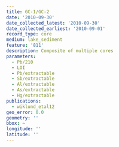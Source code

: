```yaml
---
title: GC-1/GC-2
date: '2010-09-30'
date_collected_latest: '2010-09-30'
date_collected_earliest: '2010-09-01'
record_type: core
medium: lake_sediment
feature: '811'
description: Composite of multiple cores
parameters:
  - Pb/210
  - LOI
  - Pb/extractable
  - Sb/extractable
  - Al/extractable
  - As/extractable
  - Hg/extractable
publications:
  - wiklund_etal12
geo_error: 0.0
geometry: ''
bbox: ~
longitude: ''
latitude: ''
---
```

